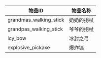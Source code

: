 | 物品ID | 物品名称 |
| ------- | ---------- |
| grandmas_walking_stick | 奶奶的拐杖 |
| grandpas_walking_stick | 爷爷的拐杖 |
| icy_bow | 冰封之弓 |
| explosive_pickaxe | 爆炸镐 |